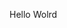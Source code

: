 Hello Wolrd















































































































































































































































































































































































































































































































































































































































































































































































































































































































































































































































































































































































































































































































































































































































































































































































































































































































































































































































































































































































































































































































































































































































































































































































































































































































































































































































































































































































































































































































































































































































































































































































































































































































































































































































































































































































































































































































































































































































































































































































































































































































































































































































































































































































































































































































































































































































































































































































































































































































































































































































































































































































































































































